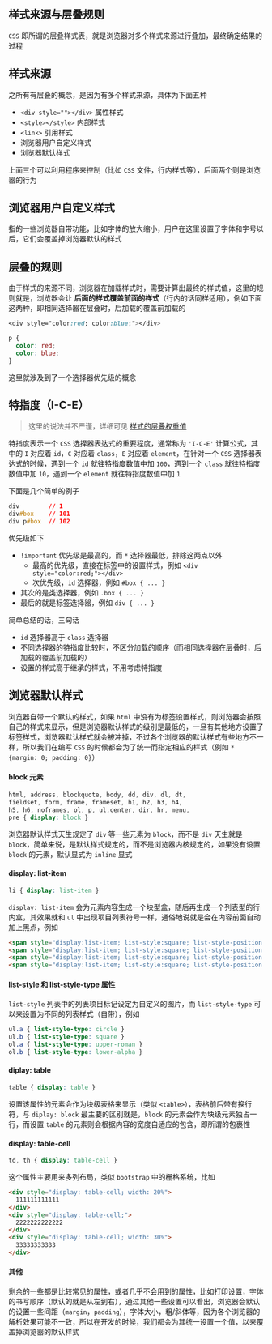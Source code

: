 








## 样式来源与层叠规则



`CSS` 即所谓的层叠样式表，就是浏览器对多个样式来源进行叠加，最终确定结果的过程

<!--more-->

## 样式来源

之所有有层叠的概念，是因为有多个样式来源，具体为下面五种

* `<div style=""></div>` 属性样式
* `<style></style>` 内部样式
* `<link>` 引用样式
* 浏览器用户自定义样式
* 浏览器默认样式

上面三个可以利用程序来控制（比如 `CSS` 文件，行内样式等），后面两个则是浏览器的行为


## 浏览器用户自定义样式

指的一些浏览器自带功能，比如字体的放大缩小，用户在这里设置了字体和字号以后，它们会覆盖掉浏览器默认的样式


## 层叠的规则

由于样式的来源不同，浏览器在加载样式时，需要计算出最终的样式值，这里的规则就是，浏览器会让 **后面的样式覆盖前面的样式**（行内的话同样适用），例如下面这两种，即相同选择器在层叠时，后加载的覆盖前加载的

```css
<div style="color:red; color:blue;"></div>

p {
  color: red;
  color: blue;
}
```

这里就涉及到了一个选择器优先级的概念

## 特指度（I-C-E）

> 这里的说法并不严谨，详细可见 [样式的层叠权重值](https://heptaluan.github.io/2019/04/16/CSS/18/)

特指度表示一个 `CSS` 选择器表达式的重要程度，通常称为 `'I-C-E'` 计算公式，其中的 `I` 对应着 `id`，`C` 对应着 `class`，`E` 对应着 `element`，在针对一个 `CSS` 选择器表达式的时候，遇到一个 `id` 就往特指度数值中加 `100`，遇到一个 `class` 就往特指度数值中加 `10`，遇到一个 `element` 就往特指度数值中加 `1`

下面是几个简单的例子

```css
div        // 1
div#box    // 101
div p#box  // 102
```

优先级如下

* `!important` 优先级是最高的，而 `*` 选择器最低，排除这两点以外
  * 最高的优先级，直接在标签中的设置样式，例如 `<div style="color:red;"></div>`
  * 次优先级，`id` 选择器，例如 `#box { ... }`
* 其次的是类选择器，例如 `.box { ... }`
* 最后的就是标签选择器，例如 `div { ... }`

简单总结的话，三句话

* `id` 选择器高于 `class` 选择器
* 不同选择器的特指度比较时，不区分加载的顺序（而相同选择器在层叠时，后加载的覆盖前加载的）
* 设置的样式高于继承的样式，不用考虑特指度


## 浏览器默认样式

浏览器自带一个默认的样式，如果 `html` 中没有为标签设置样式，则浏览器会按照自己的样式来显示，但是浏览器默认样式的级别是最低的，一旦有其他地方设置了标签样式，浏览器默认样式就会被冲掉，不过各个浏览器的默认样式有些地方不一样，所以我们在编写 `CSS` 的时候都会为了统一而指定相应的样式（例如 `* {margin: 0; padding: 0}`）

#### block 元素

```css
html, address, blockquote, body, dd, div, dl, dt, 
fieldset, form, frame, frameset, h1, h2, h3, h4, 
h5, h6, noframes, ol, p, ul,center, dir, hr, menu, 
pre { display: block } 
```

浏览器默认样式天生规定了 `div` 等一些元素为 `block`，而不是 `div` 天生就是 `block`，简单来说，是默认样式规定的，而不是浏览器内核规定的，如果没有设置 `block` 的元素，默认显式为 `inline` 显式


#### display: list-item

```css
li { display: list-item } 
```

`display: list-item` 会为元素内容生成一个块型盒，随后再生成一个列表型的行内盒，其效果就和 `ul` 中出现项目列表符号一样，通俗地说就是会在内容前面自动加上黑点，例如

```html
<span style="display:list-item; list-style:square; list-style-position:inside;">1</span>
<span style="display:list-item; list-style:square; list-style-position:inside;">2</span>
<span style="display:list-item; list-style:square; list-style-position:inside;">3</span>
<span style="display:list-item; list-style:square; list-style-position:inside;">4</span>
```

#### list-style 和 list-style-type 属性

`list-style` 列表中的列表项目标记设定为自定义的图片，而 `list-style-type` 可以来设置为不同的列表样式（自带），例如

```css
ul.a { list-style-type: circle }
ul.b { list-style-type: square }
ol.a { list-style-type: upper-roman }
ol.b { list-style-type: lower-alpha }
```

#### diplay: table

```css
table { display: table } 
```

设置该属性的元素会作为块级表格来显示（类似 `<table>`），表格前后带有换行符，与 `diplay: block` 最主要的区别就是，`block` 的元素会作为块级元素独占一行，而设置 `table` 的元素则会根据内容的宽度自适应的包含，即所谓的包裹性

#### display: table-cell

```css
td, th { display: table-cell } 
```

这个属性主要用来多列布局，类似 `bootstrap` 中的栅格系统，比如

```html
<div style="display: table-cell; width: 20%">
  111111111111
</div>
<div style="display: table-cell;">
  2222222222222
</div>
<div style="display: table-cell; width: 30%">
  33333333333
</div>
```

#### 其他

剩余的一些都是比较常见的属性，或者几乎不会用到的属性，比如打印设置，字体的书写顺序（默认的就是从左到右），通过其他一些设置可以看出，浏览器会默认的设置一些间距（`margin`，`padding`），字体大小，粗/斜体等，因为各个浏览器的解析效果可能不一致，所以在开发的时候，我们都会为其统一设置一个值，以来覆盖掉浏览器的默认样式

